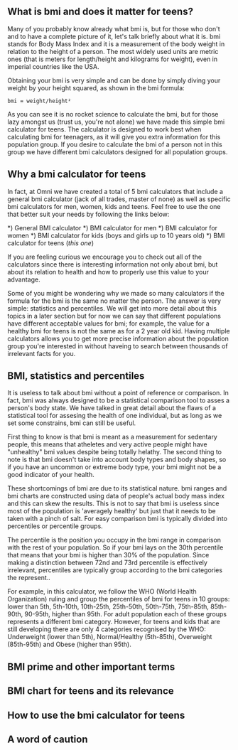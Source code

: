 ## What is bmi and does it matter for teens?

Many of you probably know already what bmi is, but for those who don't and to have a complete picture of it, let's talk briefly about what it is. bmi stands for Body Mass Index and it is a measurement of the body <portal cid=207>weight</portal> in relation to the <portal cid=733>height</portal> of a person. The most widely used units are metric ones (that is meters for <portal cid=208>length</portal>/height and kilograms for weight), even in imperial countries like the USA.

Obtaining your bmi is very simple and can be done by simply diving your weight by your height squared, as shown in the bmi formula:

`bmi = weight/height²`

As you can see it is no rocket science to calculate the bmi, but for those lazy amongst us (trust us, you're not alone) we have made this simple bmi calculator for teens. The calculator is designed to work best when calculating bmi for teenagers, as it will give you extra information for this population group. If you desire to calculate the bmi of a person not in this group we have different bmi calculators designed for all population groups.

## Why a bmi calculator for teens

In fact, at Omni we have created a total of 5 bmi calculators that include a general bmi calculator (jack of all trades, master of none) as well as specific bmi calculators for men, women, kids and teens. Feel free to use the one that better suit your needs by following the links below:

*) General <portal cid=81>BMI calculator</portal>
*) <portal cid=221> BMI calculator for men</portal>
*) <portal cid=1452>BMI calculator for women</portal>
*) <portal cid=1463>BMI calculator for kids</portal> (boys and girls up to 10 years old)
*) BMI calculator for teens (_this one_)

If you are feeling curious we encourage you to check out all of the calculators since there is interesting information not only about bmi, but about its relation to health and how to properly use this value to your advantage.

Some of you might be wondering why we made so many calculators if the formula for the bmi is the same no matter the person. The answer is very simple: statistics and percentiles. We will get into more detail about this topics in a later section but for now we can say that different populations have different acceptable values for bmi; for example, the value for a healthy bmi for teens is not the same as for a 2 year old kid. Having multiple calculators allows you to get more precise information about the population group you're interested in without haveing to search between thousands of irrelevant facts for you.

## BMI, statistics and percentiles

It is useless to talk about bmi without a point of reference or comparison. In fact, bmi was always designed to be a statistical comparison tool to asses a person's body state. We have talked in great detail about the flaws of a statistical tool for assesing the health of one individual, but as long as we set some constrains, bmi can still be useful. 

First thing to know is that bmi is meant as a measurement for sedentary people, this means that atheletes and very active people might have "unhealthy" bmi values despite being totally helathy. The second thing to note is that bmi doesn't take into account body types and <portal cid=566> body shapes</portal>, so if you have an uncommon or extreme body type, your bmi might not be a good indicator of your health.

These shortcomings of bmi are due to its statistical nature. bmi ranges and bmi charts are constructed using data of people's actual body mass index and this can skew the results. This is not to say that bmi is useless since most of the population is 'averagely healthy' but just that it needs to be taken with a pinch of salt. For easy comparison bmi is typically divided into percentiles or percentile groups.

The percentile is the position you occupy in the bmi range in comparison with the rest of your population. So if your bmi lays on the 30th percentile that means that your bmi is higher than 30% of the population. Since making a distinction between 72nd and 73rd percentile is effectively irrelevant, percentiles are typically group according to the bmi categories the represent..

For example, in this calculator, we follow the WHO (World Health Organization) ruling and group the percentiles of bmi for teens in 10 groups: lower than 5th, 5th-10th, 10th-25th, 25th-50th, 50th-75th, 75th-85th, 85th-90th, 90-95th, higher than 95th. For adult population each of these groups represents a different bmi category. However, for teens and kids that are still developing there are only 4 categories recognised by the WHO: Underweight (lower than 5th), Normal/Healthy (5th-85th), Overweight (85th-95th) and Obese (higher than 95th).

## BMI prime and other important terms

## BMI chart for teens and its relevance


## How to use the bmi calculator for teens

## A word of caution
